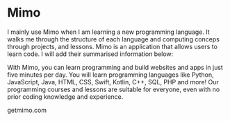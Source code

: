 # Mimo

I mainly use Mimo when I am learning a new programming language. It walks me through the structure of each language and computing conceps through projects, and lessons.
Mimo is an application that allows users to learn code. I will add their summarised information below:

With Mimo, you can learn programming and build websites and apps in just five minutes per day. You will learn programming languages like Python, JavaScript, Java, HTML, CSS, Swift, Kotlin, C++, SQL, PHP and more! Our programming courses and lessons are suitable for everyone, even with no prior coding knowledge and experience.

getmimo.com
